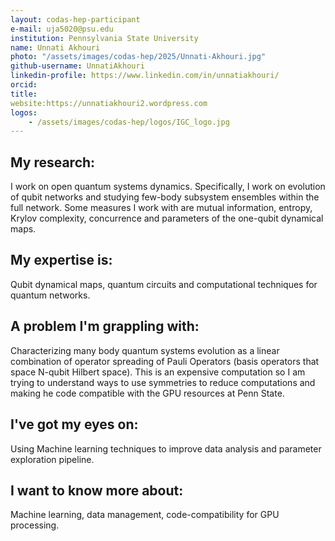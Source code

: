 ```yaml
---
layout: codas-hep-participant
e-mail: uja5020@psu.edu
institution: Pennsylvania State University 
name: Unnati Akhouri
photo: "/assets/images/codas-hep/2025/Unnati-Akhouri.jpg"
github-username: UnnatiAkhouri
linkedin-profile: https://www.linkedin.com/in/unnatiakhouri/
orcid:
title:
website:https://unnatiakhouri2.wordpress.com
logos:
    - /assets/images/codas-hep/logos/IGC_logo.jpg
---
```


## My research:
I work on open quantum systems dynamics. Specifically, I work on evolution of qubit networks and studying few-body subsystem ensembles within the full network. Some measures I work with are mutual information, entropy, Krylov complexity, concurrence and parameters of the one-qubit dynamical maps. 

## My expertise is:
Qubit dynamical maps, quantum circuits and computational techniques for quantum networks.

## A problem I'm grappling with:
Characterizing many body quantum systems evolution as a linear combination of operator spreading of Pauli Operators (basis operators that space N-qubit Hilbert space). This is an expensive computation so I am trying to understand ways to use symmetries to reduce computations and making he code compatible with the GPU resources at Penn State. 

## I've got my eyes on:
Using Machine learning techniques to improve data analysis and parameter exploration pipeline. 

## I want to know more about:
Machine learning, data management, code-compatibility for GPU processing. 
